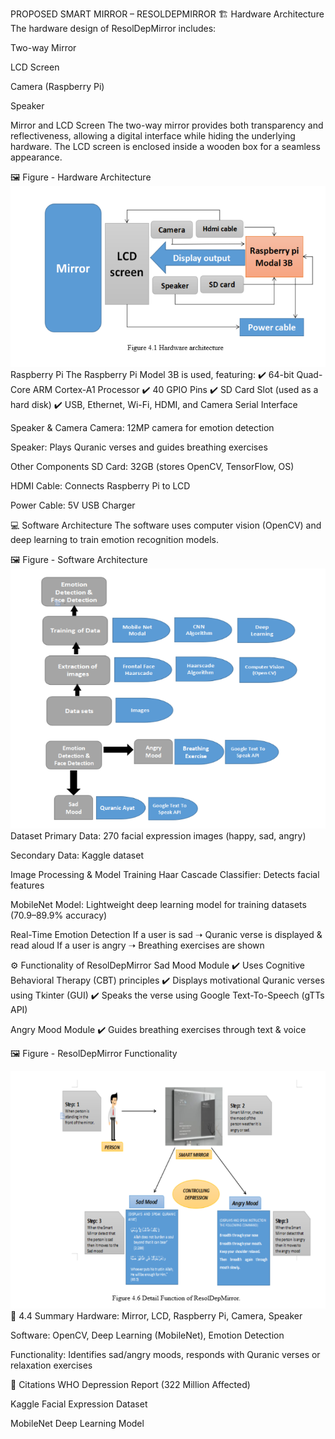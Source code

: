 PROPOSED SMART MIRROR – RESOLDEPMIRROR
🏗️ Hardware Architecture
The hardware design of ResolDepMirror includes:

Two-way Mirror

LCD Screen

Camera (Raspberry Pi)

Speaker

Mirror and LCD Screen
The two-way mirror provides both transparency and reflectiveness, allowing a digital interface while hiding the underlying hardware. The LCD screen is enclosed inside a wooden box for a seamless appearance.

🖼 Figure - Hardware Architecture
![Hardware Architecture](/hardware_Architecture.png)
 Raspberry Pi
The Raspberry Pi Model 3B is used, featuring:
✔️ 64-bit Quad-Core ARM Cortex-A1 Processor
✔️ 40 GPIO Pins
✔️ SD Card Slot (used as a hard disk)
✔️ USB, Ethernet, Wi-Fi, HDMI, and Camera Serial Interface


 Speaker & Camera
Camera: 12MP camera for emotion detection

Speaker: Plays Quranic verses and guides breathing exercises

 Other Components
SD Card: 32GB (stores OpenCV, TensorFlow, OS)

HDMI Cable: Connects Raspberry Pi to LCD

Power Cable: 5V USB Charger

💻 Software Architecture
The software uses computer vision (OpenCV) and deep learning to train emotion recognition models.

🖼 Figure - Software Architecture
![Software Architecture](/Sofware_Architecture.png)
 Dataset
Primary Data: 270 facial expression images (happy, sad, angry)

Secondary Data: Kaggle dataset

Image Processing & Model Training
Haar Cascade Classifier: Detects facial features

MobileNet Model: Lightweight deep learning model for training datasets (70.9–89.9% accuracy)

Real-Time Emotion Detection
If a user is sad ➝ Quranic verse is displayed & read aloud
If a user is angry ➝ Breathing exercises are shown


⚙️ Functionality of ResolDepMirror
 Sad Mood Module
✔️ Uses Cognitive Behavioral Therapy (CBT) principles
✔️ Displays motivational Quranic verses using Tkinter (GUI)
✔️ Speaks the verse using Google Text-To-Speech (gTTs API)

 Angry Mood Module
✔️ Guides breathing exercises through text & voice

🖼 Figure  - ResolDepMirror Functionality

![Functionality](/Detail_function_of_smart_mirror.png)
📌 4.4 Summary
Hardware: Mirror, LCD, Raspberry Pi, Camera, Speaker

Software: OpenCV, Deep Learning (MobileNet), Emotion Detection

Functionality: Identifies sad/angry moods, responds with Quranic verses or relaxation exercises

📜 Citations
WHO Depression Report (322 Million Affected)

Kaggle Facial Expression Dataset

MobileNet Deep Learning Model
